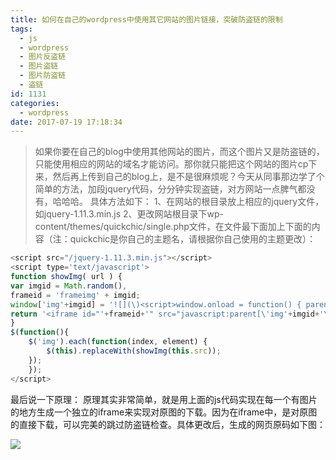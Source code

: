 ```yaml
---
title: 如何在自己的wordpress中使用其它网站的图片链接，突破防盗链的限制
tags:
  - js
  - wordpress
  - 图片反盗链
  - 图片盗链
  - 图片防盗链
  - 盗链
id: 1131
categories:
  - wordpress
date: 2017-07-19 17:18:34
---
```


> 如果你要在自己的blog中使用其他网站的图片，而这个图片又是防盗链的，只能使用相应的网站的域名才能访问。那你就只能把这个网站的图片cp下来，然后再上传到自己的blog上，是不是很麻烦呢？今天从同事那边学了个简单的方法，加段jquery代码，分分钟实现盗链，对方网站一点脾气都没有，哈哈哈。
具体方法如下：
1、在网站的根目录放上相应的jquery文件，如jquery-1.11.3.min.js
2、更改网站根目录下wp-content/themes/quickchic/single.php文件，在文件最下面加上下面的内容（注：quickchic是你自己的主题名，请根据你自己使用的主题更改）：
```js
<script src="/jquery-1.11.3.min.js"></script>
<script type='text/javascript'>
function showImg( url ) { 
var imgid = Math.random(), 
frameid = 'frameimg' + imgid; 
window['img'+imgid] = '![](\)<script>window.onload = function() { parent.document.getElementById(\''+frameid+'\').height = document.getElementById(\'img\').height+\'px\'; }<'+'/script>'; 
return '<iframe id="'+frameid+'" src="javascript:parent[\'img'+imgid+'\'];" frameBorder="0" scrolling="no" width="100%"></iframe>'; 
} 
$(function(){
    $('img').each(function(index, element) {
        $(this).replaceWith(showImg(this.src));
    });
    });
</script>
```
最后说一下原理：
原理其实非常简单，就是用上面的js代码实现在每一个有图片的地方生成一个独立的iframe来实现对原图的下载。因为在iframe中，是对原图的直接下载，可以完美的跳过防盗链检查。具体更改后，生成的网页原码如下图：

![](http://www.m690.com/wp-content/uploads/2017/07/img_596f224df3054.png)
